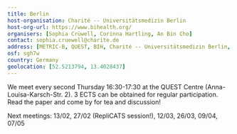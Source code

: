 ```yaml
---
title: Berlin 
host-organisation: Charité -- Universitätsmedizin Berlin
host-org-url: https://www.bihealth.org/
organisers: [Sophia Crüwell, Corinna Hartling, An Bin Cho] 
contact: sophia.cruewell@charite.de
address: [METRIC-B, QUEST, BIH, Charité -- Universitätsmedizin Berlin, Anna-Louisa-Karsch-Straße 2, 10178 Berlin]
osf: sgh7w
country: Germany
geolocation: [52.5213794, 13.4028437]
---
```


We meet every second Thursday 16:30-17:30 at the QUEST Centre (Anna-Louisa-Karsch-Str. 2). 3 ECTS can be obtained for regular participation. Read the paper and come by for tea and discussion!

Next meetings: 13/02, 27/02 (RepliCATS session!), 12/03, 26/03, 09/04, 07/05
